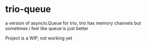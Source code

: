 # trio-queue
a version of asyncio.Queue for trio, trio has memory channels but sometimes i feel like queue is just better


Project is a WIP, not working yet